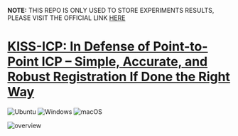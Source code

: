 **NOTE:** THIS REPO IS ONLY USED TO STORE EXPERIMENTS RESULTS, PLEASE VISIT THE OFFICIAL LINK [HERE](https://github.com/PRBonn/kiss-icp)

# [KISS-ICP: In Defense of Point-to-Point ICP – Simple, Accurate, and Robust Registration If Done the Right Way](https://github.com/PRBonn/kiss-icp)

![Ubuntu](https://img.shields.io/badge/Ubuntu-333333?style=flat&logo=ubuntu)
![Windows](https://img.shields.io/badge/Windows-333333?style=flat&logo=windows&logoColor=blue)
![macOS](https://img.shields.io/badge/-macOS-333333?style=flat&logo=apple)

![overview](https://user-images.githubusercontent.com/21349875/190433899-a917d7a4-23b1-4247-8291-ae000e9e7871.png)
